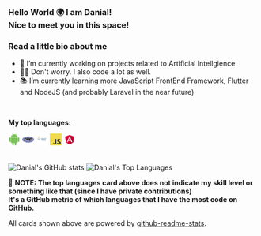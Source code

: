 ### Hello World 🌍 I am Danial! <br/> Nice to meet you in this space!

### Read a little bio about me

- 🔭 I’m currently working on projects related to Artificial Intellgience
- 👨‍💻 Don't worry. I also code a lot as well.
- 📚 I’m currently learning more JavaScript FrontEnd Framework, Flutter and NodeJS (and probably Laravel in the near future)

<br/>

**My top languages:** <br/>

<code><img height="24px" src="https://raw.githubusercontent.com/github/explore/80688e429a7d4ef2fca1e82350fe8e3517d3494d/topics/android/android.png"></code>
<code><img height="24px" src="https://raw.githubusercontent.com/github/explore/80688e429a7d4ef2fca1e82350fe8e3517d3494d/topics/php/php.png"></code>
<code><img height="24px" src="https://raw.githubusercontent.com/github/explore/80688e429a7d4ef2fca1e82350fe8e3517d3494d/topics/java/java.png"></code>
<code><img height="24px" src="https://raw.githubusercontent.com/github/explore/80688e429a7d4ef2fca1e82350fe8e3517d3494d/topics/javascript/javascript.png"></code>
<code><img height="24px" src="https://raw.githubusercontent.com/github/explore/80688e429a7d4ef2fca1e82350fe8e3517d3494d/topics/angular/angular.png"></code>

<br/>

<img align="center" src="https://github-readme-stats.vercel.app/api?username=danialsim95&custom_title=Danial%27s%20GitHub%20Stats&show_icons=true&include_all_commits=true&count_private=true&theme=dark" alt="Danial's GitHub stats"/>

<img align="center" src="https://github-readme-stats.vercel.app/api/top-langs/?username=danialsim95&count_private=true&theme=dark" alt="Danial's Top Languages"/>

<br/>

🔴 **NOTE: The top languages card above does not indicate my skill level or something like that (since I have private contributions) <br/>
It's a GitHub metric of which languages that I have the most code on GitHub.**

All cards shown above are powered by [github-readme-stats](https://github.com/anuraghazra/github-readme-stats).

<!--
**danialsim95/danialsim95** is a ✨ _special_ ✨ repository because its `README.md` (this file) appears on your GitHub profile.

Here are some ideas to get you started:

- 🌱 I’m currently learning ...
- 👯 I’m looking to collaborate on ...
- 🤔 I’m looking for help with ...
- 💬 Ask me about ...
- 📫 How to reach me: ...
- 😄 Pronouns: ...
- ⚡ Fun fact: ...
-->
